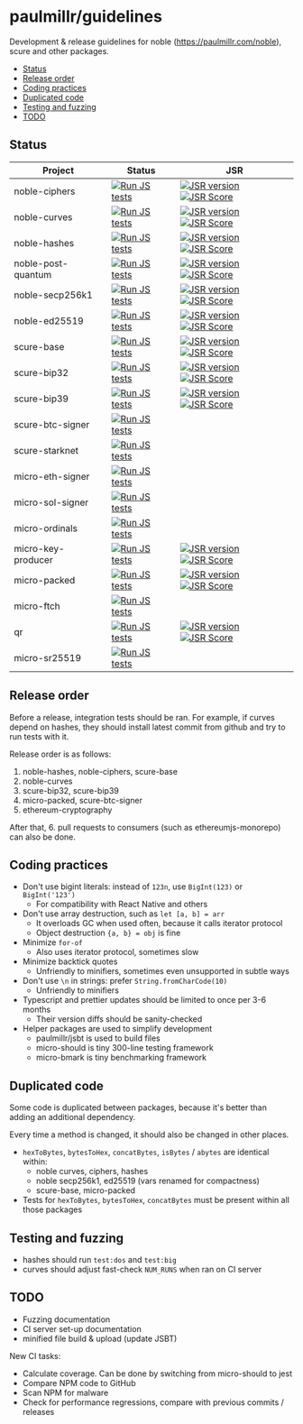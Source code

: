 # paulmillr/guidelines

Development & release guidelines for noble (https://paulmillr.com/noble), scure and other packages.

- [Status](#status)
- [Release order](#release-order)
- [Coding practices](#coding-practices)
- [Duplicated code](#duplicated-code)
- [Testing and fuzzing](#testing-and-fuzzing)
- [TODO](#todo)

## Status

| Project | Status | JSR |
|---------|--------|-----|
| noble-ciphers | [![Run JS tests](https://github.com/paulmillr/noble-ciphers/actions/workflows/test-js.yml/badge.svg)](https://github.com/paulmillr/noble-ciphers/actions/workflows/test-js.yml) | [![JSR version](https://jsr.io/badges/@noble/ciphers)](https://jsr.io/@noble/ciphers) [![JSR Score](https://jsr.io/badges/@noble/ciphers/score)](https://jsr.io/@noble/ciphers) |
| noble-curves | [![Run JS tests](https://github.com/paulmillr/noble-curves/actions/workflows/test-js.yml/badge.svg)](https://github.com/paulmillr/noble-curves/actions/workflows/test-js.yml) | [![JSR version](https://jsr.io/badges/@noble/curves)](https://jsr.io/@noble/curves) [![JSR Score](https://jsr.io/badges/@noble/curves/score)](https://jsr.io/@noble/curves) |
| noble-hashes | [![Run JS tests](https://github.com/paulmillr/noble-hashes/actions/workflows/test-js.yml/badge.svg)](https://github.com/paulmillr/noble-hashes/actions/workflows/test-js.yml) | [![JSR version](https://jsr.io/badges/@noble/hashes)](https://jsr.io/@noble/hashes) [![JSR Score](https://jsr.io/badges/@noble/hashes/score)](https://jsr.io/@noble/hashes) |
| noble-post-quantum | [![Run JS tests](https://github.com/paulmillr/noble-post-quantum/actions/workflows/test-js.yml/badge.svg)](https://github.com/paulmillr/noble-post-quantum/actions/workflows/test-js.yml) | [![JSR version](https://jsr.io/badges/@noble/post-quantum)](https://jsr.io/@noble/post-quantum) [![JSR Score](https://jsr.io/badges/@noble/post-quantum/score)](https://jsr.io/@noble/post-quantum) |
| noble-secp256k1 | [![Run JS tests](https://github.com/paulmillr/noble-secp256k1/actions/workflows/test-js.yml/badge.svg)](https://github.com/paulmillr/noble-secp256k1/actions/workflows/test-js.yml) | [![JSR version](https://jsr.io/badges/@noble/secp256k1)](https://jsr.io/@noble/secp256k1) [![JSR Score](https://jsr.io/badges/@noble/secp256k1/score)](https://jsr.io/@noble/secp256k1) |
| noble-ed25519 | [![Run JS tests](https://github.com/paulmillr/noble-ed25519/actions/workflows/test-js.yml/badge.svg)](https://github.com/paulmillr/noble-ed25519/actions/workflows/test-js.yml) | [![JSR version](https://jsr.io/badges/@noble/ed25519)](https://jsr.io/@noble/ed25519) [![JSR Score](https://jsr.io/badges/@noble/ed25519/score)](https://jsr.io/@noble/ed25519) |
| scure-base | [![Run JS tests](https://github.com/paulmillr/scure-base/actions/workflows/test-js.yml/badge.svg)](https://github.com/paulmillr/scure-base/actions/workflows/test-js.yml) | [![JSR version](https://jsr.io/badges/@scure/base)](https://jsr.io/@scure/base) [![JSR Score](https://jsr.io/badges/@scure/base/score)](https://jsr.io/@scure/base) |
| scure-bip32 | [![Run JS tests](https://github.com/paulmillr/scure-bip32/actions/workflows/test-js.yml/badge.svg)](https://github.com/paulmillr/scure-bip32/actions/workflows/test-js.yml) | [![JSR version](https://jsr.io/badges/@scure/bip32)](https://jsr.io/@scure/bip32) [![JSR Score](https://jsr.io/badges/@scure/bip32/score)](https://jsr.io/@scure/bip32) |
| scure-bip39 | [![Run JS tests](https://github.com/paulmillr/scure-bip39/actions/workflows/test-js.yml/badge.svg)](https://github.com/paulmillr/scure-bip39/actions/workflows/test-js.yml) | [![JSR version](https://jsr.io/badges/@scure/bip39)](https://jsr.io/@scure/bip39) [![JSR Score](https://jsr.io/badges/@scure/bip39/score)](https://jsr.io/@scure/bip39) |
| scure-btc-signer | [![Run JS tests](https://github.com/paulmillr/scure-btc-signer/actions/workflows/test-js.yml/badge.svg)](https://github.com/paulmillr/scure-btc-signer/actions/workflows/test-js.yml) |  |
| scure-starknet | [![Run JS tests](https://github.com/paulmillr/scure-starknet/actions/workflows/test-js.yml/badge.svg)](https://github.com/paulmillr/scure-starknet/actions/workflows/test-js.yml) |  |
| micro-eth-signer | [![Run JS tests](https://github.com/paulmillr/micro-eth-signer/actions/workflows/test-js.yml/badge.svg)](https://github.com/paulmillr/micro-eth-signer/actions/workflows/test-js.yml) |  |
| micro-sol-signer | [![Run JS tests](https://github.com/paulmillr/micro-sol-signer/actions/workflows/test-js.yml/badge.svg)](https://github.com/paulmillr/micro-sol-signer/actions/workflows/test-js.yml) |  |
| micro-ordinals | [![Run JS tests](https://github.com/paulmillr/micro-ordinals/actions/workflows/test-js.yml/badge.svg)](https://github.com/paulmillr/micro-ordinals/actions/workflows/test-js.yml) |  |
| micro-key-producer | [![Run JS tests](https://github.com/paulmillr/micro-key-producer/actions/workflows/test-js.yml/badge.svg)](https://github.com/paulmillr/micro-key-producer/actions/workflows/test-js.yml) | [![JSR version](https://jsr.io/badges/@paulmillr/micro-key-producer)](https://jsr.io/@paulmillr/micro-key-producer) [![JSR Score](https://jsr.io/badges/@paulmillr/micro-key-producer/score)](https://jsr.io/@paulmillr/micro-key-producer) |
| micro-packed | [![Run JS tests](https://github.com/paulmillr/micro-packed/actions/workflows/test-js.yml/badge.svg)](https://github.com/paulmillr/micro-packed/actions/workflows/test-js.yml) | [![JSR version](https://jsr.io/badges/@paulmillr/micro-packed)](https://jsr.io/@paulmillr/micro-packed) [![JSR Score](https://jsr.io/badges/@paulmillr/micro-packed/score)](https://jsr.io/@paulmillr/micro-packed) |
| micro-ftch | [![Run JS tests](https://github.com/paulmillr/micro-ftch/actions/workflows/test-js.yml/badge.svg)](https://github.com/paulmillr/micro-ftch/actions/workflows/test-js.yml) |  |
| qr | [![Run JS tests](https://github.com/paulmillr/qr/actions/workflows/test-js.yml/badge.svg)](https://github.com/paulmillr/qr/actions/workflows/test-js.yml) | [![JSR version](https://jsr.io/badges/@paulmillr/qr)](https://jsr.io/@paulmillr/qr) [![JSR Score](https://jsr.io/badges/@paulmillr/qr/score)](https://jsr.io/@paulmillr/qr) |
| micro-sr25519 | [![Run JS tests](https://github.com/paulmillr/micro-sr25519/actions/workflows/test-js.yml/badge.svg)](https://github.com/paulmillr/micro-sr25519/actions/workflows/test-js.yml) |  |

## Release order

Before a release, integration tests should be ran. For example, if curves depend on hashes, they should install latest commit from github and try to run tests with it.

Release order is as follows:

1. noble-hashes, noble-ciphers, scure-base
2. noble-curves
3. scure-bip32, scure-bip39
4. micro-packed, scure-btc-signer
5. ethereum-cryptography

After that, 6. pull requests to consumers (such as ethereumjs-monorepo) can also be done.

## Coding practices

- Don't use bigint literals: instead of `123n`, use `BigInt(123)` or `BigInt('123')`
    - For compatibility with React Native and others
- Don't use array destruction, such as `let [a, b] = arr`
    - It overloads GC when used often, because it calls iterator protocol
    - Object destruction `{a, b} = obj` is fine
- Minimize `for-of`
    - Also uses iterator protocol, sometimes slow
- Minimize backtick quotes
    - Unfriendly to minifiers, sometimes even unsupported in subtle ways
- Don't use `\n` in strings: prefer `String.fromCharCode(10)`
    - Unfriendly to minifiers
- Typescript and prettier updates should be limited to once per 3-6 months
    - Their version diffs should be sanity-checked
- Helper packages are used to simplify development
    - paulmillr/jsbt is used to build files
    - micro-should is tiny 300-line testing framework
    - micro-bmark is tiny benchmarking framework

## Duplicated code

Some code is duplicated between packages, because it's better than adding an additional dependency.

Every time a method is changed, it should also be changed in other places.

- `hexToBytes`, `bytesToHex`, `concatBytes`, `isBytes` / `abytes` are identical within:
    - noble curves, ciphers, hashes
    - noble secp256k1, ed25519 (vars renamed for compactness)
    - scure-base, micro-packed
- Tests for `hexToBytes`, `bytesToHex`, `concatBytes` must be present within all those packages

## Testing and fuzzing

- hashes should run `test:dos` and `test:big`
- curves should adjust fast-check `NUM_RUNS` when ran on CI server

## TODO

- Fuzzing documentation
- CI server set-up documentation
- minified file build & upload (update JSBT)

New CI tasks:

- Calculate coverage. Can be done by switching from micro-should to jest
- Compare NPM code to GitHub
- Scan NPM for malware
- Check for performance regressions, compare with previous commits / releases
